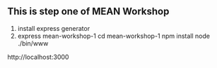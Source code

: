 This is step one of MEAN Workshop
--------------------------------

1. install express generator
2. express mean-workshop-1
cd mean-workshop-1
npm install
node ./bin/www

http://localhost:3000



